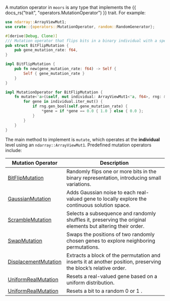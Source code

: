 A mutation operator in `moors` is any type that implements the {{ docs_rs("trait", "operators.MutationOperator") }} trait. For example:

```rust
use ndarray::ArrayViewMut1;
use crate::{operators::MutationOperator, random::RandomGenerator};

#[derive(Debug, Clone)]
/// Mutation operator that flips bits in a binary individual with a specified mutation rate.
pub struct BitFlipMutation {
    pub gene_mutation_rate: f64,
}

impl BitFlipMutation {
    pub fn new(gene_mutation_rate: f64) -> Self {
        Self { gene_mutation_rate }
    }
}

impl MutationOperator for BitFlipMutation {
    fn mutate<'a>(&self, mut individual: ArrayViewMut1<'a, f64>, rng: &mut impl RandomGenerator) {
        for gene in individual.iter_mut() {
            if rng.gen_bool(self.gene_mutation_rate) {
                *gene = if *gene == 0.0 { 1.0 } else { 0.0 };
            }
        }
    }
}
```

The main method to implement is `mutate`, which operates at the **individual** level using an `ndarray::ArrayViewMut1`. Predefined mutation operators include:

<table>
  <thead>
    <tr>
      <th>Mutation Operator</th>
      <th>Description</th>
    </tr>
  </thead>
  <tbody>
    <tr>
      <td><a href={{ docs_rs("struct", "operators.BitFlipMutation") }}>BitFlipMutation</a></td>
      <td>Randomly flips one or more bits in the binary representation, introducing small variations.</td>
    </tr>
    <tr>
      <td><a href="{{ docs_rs("struct", "operators.GaussianMutation") }}">GaussianMutation</a></td>
      <td>Adds Gaussian noise to each real-valued gene to locally explore the continuous solution space.</td>
    </tr>
    <tr>
      <td><a href="{{ docs_rs("struct", "operators.ScrambleMutation") }}">ScrambleMutation</a></td>
      <td>Selects a subsequence and randomly shuffles it, preserving the original elements but altering their order.</td>
    </tr>
    <tr>
      <td><a href="{{ docs_rs("struct", "operators.SwapMutation") }}">SwapMutation</a></td>
      <td>Swaps the positions of two randomly chosen genes to explore neighboring permutations.</td>
    </tr>
    <tr>
      <td><a href="{{ docs_rs("struct", "operators.DisplacementMutation") }}">DisplacementMutation</a></td>
      <td>Extracts a block of the permutation and inserts it at another position, preserving the block’s relative order.</td>
    </tr>
    <tr>
      <td><a href="{{ docs_rs("struct", "operators.UniformRealMutation") }}">UniformRealMutation</a></td>
      <td>Resets a real-valued gene based on a uniform distribution.</td>
    </tr>
    <tr>
      <td><a href="{{ docs_rs("struct", "operators.UniformBinaryMutation") }}">UniformRealMutation</a></td>
      <td> Resets a bit to a random 0 or 1 .</td>
    </tr>

  </tbody>
</table>

